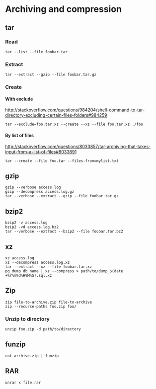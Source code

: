 # Archiving and compression

## tar

### Read

    tar --list --file foobar.tar

### Extract

    tar --extract --gzip --file foobar.tar.gz

### Create

#### With exclude

<http://stackoverflow.com/questions/984204/shell-command-to-tar-directory-excluding-certain-files-folders#984259>

    tar --exclude=foo.tar.xz --create --xz --file foo.tar.xz ./foo

#### By list of files

<http://stackoverflow.com/questions/8033857/tar-archiving-that-takes-input-from-a-list-of-files#8033891>

    tar --create --file foo.tar --files-from=mylist.txt

## gzip

    gzip --verbose access.log
    gzip --decompress access.log.gz
    tar --verbose --extract --gzip --file foobar.tar.gz

## bzip2

    bzip2 -v access.log
    bzip2 -vd access.log.bz2
    tar --verbose --extract --bzip2 --file foobar.tar.bz2

## xz

    xz access.log
    xz --decompress access.log.xz
    tar --extract --xz --file foobar.tar.xz
    pg_dump db_name | xz --compress > path/to/dump_$(date +%Y%m%d%H%M%S).sql.xz

## Zip

    zip file-to-archive.zip file-to-archive
    zip --recurse-paths foo.zip foo/

### Unzip to directory

    unzip foo.zip -d path/to/directory

## funzip

    cat archive.zip | funzip

## RAR

    unrar x file.rar
